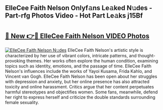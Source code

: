 ## ElleCee Faith Nelson Onlyf𝚊ns Le𝚊ked N𝚞des - Part-rfg Photos Video - Hot Part Le𝚊ks j15Bf

# <h2><a href="http://ac55386.deff.icu/?id=ElleCee+Faith+Nelson">🔗 New 👉🔴 ElleCee Faith Nelson VIDEO Photos</a></h2>

[![ElleCee Faith Nelson N𝚞des](https://i.imgur.com/rIISA9y.gif)](http://ac55386.deff.icu/?id=ElleCee+Faith+Nelson)
ElleCee Faith Nelson's artistic style is characterized by her use of vibrant colors, intricate patterns, and thought-provoking themes. Her works often explore the human condition, examining topics such as identity, emotions, and the passage of time. ElleCee Faith Nelson's influences include the works of Yayoi Kusama, Frida Kahlo, and Vincent van Gogh. ElleCee Faith Nelson has been open about her struggles with depression and anxiety, but her online presence has also attracted toxicity and online harassment. Critics argue that her content perpetuates harmful stereotypes and objectifies women. Some fans, meanwhile, defend her right to express herself and criticize the double standards surrounding female sexuality.
